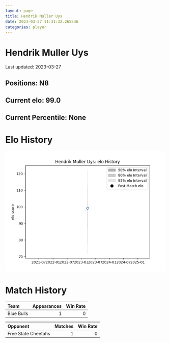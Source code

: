 ```yaml
---  
layout: page  
title: Hendrik Muller Uys  
date: 2023-03-27 11:31:32.265536  
categories: player  
---
```

# Hendrik Muller Uys


Last updated: 2023-03-27
## Positions: N8

## Current elo: 99.0

## Current Percentile: None

# Elo History


![elo history](history_HendrikMullerUys.png)
# Match History


| Team       |   Appearances |   Win Rate |
|:-----------|--------------:|-----------:|
| Blue Bulls |             1 |          0 |

| Opponent            |   Matches |   Win Rate |
|:--------------------|----------:|-----------:|
| Free State Cheetahs |         1 |          0 |